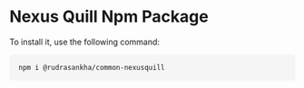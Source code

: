 # Nexus Quill Npm Package

To install it, use the following command:

<pre style="padding: 16px; background-color: #f5f5f5; border-radius: 5px;">
<code>npm i @rudrasankha/common-nexusquill</code>
</pre>

